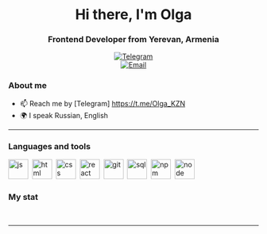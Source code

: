 <div id="header" align="center">
    <h1>Hi there, I'm  Olga </h1>
    <h3>Frontend Developer from Yerevan, Armenia</h3>
</div>

<div id="socials" align="center">
  <a href="https://t.me/Olga_KZN">
    <img src="https://img.shields.io/badge/Telegram-blue?style=for-the-badge&logo=telegram&logoColor=white" alt="Telegram"/>
  </a>
</div>

<div id="email" align="center">
    <a href="mailto:olgushe4ka@gmail.com">
        <img src="https://img.shields.io/badge/Email-red?style=for-the-badge&logo=gmail&logoColor=white" alt="Email"/>
    </a>
</div>

### About me
- 📫 Reach me by [Telegram] https://t.me/Olga_KZN
- 🌍 I speak Russian, English

---

### Languages and tools

<img src="https://cdn.jsdelivr.net/gh/devicons/devicon/icons/javascript/javascript-original.svg" title="js" width="40" height="40"/>&nbsp;
<img src="https://cdn.jsdelivr.net/gh/devicons/devicon/icons/html5/html5-original.svg" title="html" width="40" height="40"/>&nbsp;
<img src="https://cdn.jsdelivr.net/gh/devicons/devicon/icons/css3/css3-original.svg" title="css" width="40" height="40"/>&nbsp;
<img src="https://cdn.jsdelivr.net/gh/devicons/devicon/icons/react/react-original.svg" title="react" width="40" height="40"/>&nbsp;
<img src="https://cdn.jsdelivr.net/gh/devicons/devicon/icons/git/git-plain.svg" title="git" width="40" height="40"/>&nbsp;
<img src="https://cdn.jsdelivr.net/gh/devicons/devicon/icons/postgresql/postgresql-original.svg" title="sql" width="40" height="40"/>&nbsp;
<img src="https://cdn.jsdelivr.net/gh/devicons/devicon/icons/npm/npm-original-wordmark.svg" title="npm" width="40" height="40"/>&nbsp;
<img src="https://cdn.jsdelivr.net/gh/devicons/devicon/icons/nodejs/nodejs-original.svg" title="node" width="40" height="40"/>&nbsp;


### My stat

<div id="stat" align="center">
    <img src="https://github-profile-summary-cards.vercel.app/api/cards/profile-details?username=olgushe4ka&theme=github_dark" alt=""/>
    <img src="https://github-profile-summary-cards.vercel.app/api/cards/most-commit-language?username=olgushe4ka&theme=github_dark" alt=""/>
     <img src="https://github-profile-summary-cards.vercel.app/api/cards/stats?username=olgushe4ka&theme=github_dark" alt=""/>
</div>

---

